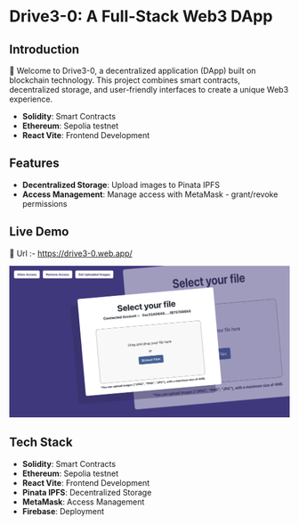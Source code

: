 
# Drive3-0: A Full-Stack Web3 DApp

## Introduction

🚀 Welcome to Drive3-0, a decentralized application (DApp) built on blockchain technology. This project combines smart contracts, decentralized storage, and user-friendly interfaces to create a unique Web3 experience.

* **Solidity**: Smart Contracts
* **Ethereum**: Sepolia testnet
* **React Vite**: Frontend Development

## Features

* **Decentralized Storage**: Upload images to Pinata IPFS
* **Access Management**: Manage access with MetaMask - grant/revoke permissions

## Live Demo

📸 Url :- https://drive3-0.web.app/

![Product Page](client/src/assets/readme/landingSection.png)

## Tech Stack

* **Solidity**: Smart Contracts
* **Ethereum**: Sepolia testnet
* **React Vite**: Frontend Development
* **Pinata IPFS**: Decentralized Storage
* **MetaMask**: Access Management
* **Firebase**: Deployment
